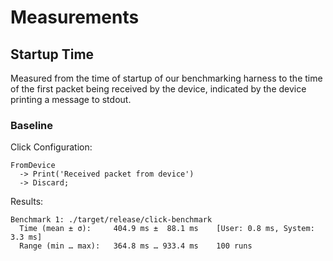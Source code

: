 # Measurements

## Startup Time

Measured from the time of startup of our benchmarking harness to the time of the first
packet being received by the device, indicated by the device printing a message to stdout.

### Baseline

Click Configuration:
```
FromDevice
  -> Print('Received packet from device')
  -> Discard;
```

Results:
```
Benchmark 1: ./target/release/click-benchmark
  Time (mean ± σ):     404.9 ms ±  88.1 ms    [User: 0.8 ms, System: 3.3 ms]
  Range (min … max):   364.8 ms … 933.4 ms    100 runs
```